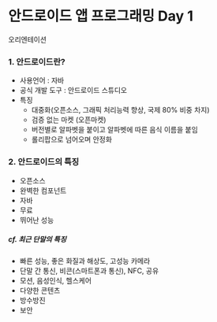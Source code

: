# 안드로이드 앱 프로그래밍 Day 1
오리엔테이션

### 1. 안드로이드란?
+ 사용언어 : 자바  
+ 공식 개발 도구 : 안드로이드 스튜디오
+ 특징
  - 대중화(오픈소스, 그래픽 처리능력 향상, 국제 80% 비중 차지)
  - 검증 없는 마켓 (오픈마켓)
  - 버전별로 알파벳을 붙이고 알파벳에 따른 음식 이름을 붙임
  - 롤리팝으로 넘어오며 안정화

### 2. 안드로이드의 특징
  - 오픈소스
  - 완벽한 컴포넌트
  - 자바
  - 무료
  - 뛰어난 성능  

##### cf. 최근 단말의 특징
  - 빠른 성능, 좋은 화질과 해상도, 고성능 카메라
  - 단말 간 통신, 비콘(스마트폰과 통신), NFC, 공유
  - 모션, 음성인식, 헬스케어
  - 다양한 콘텐츠
  - 방수방진
  - 보안
